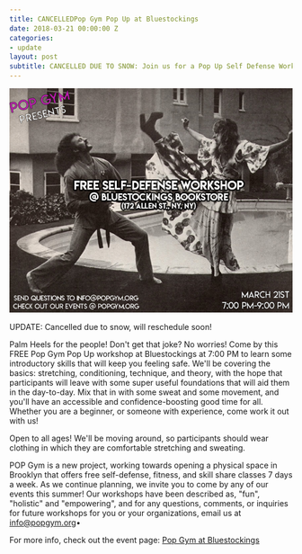 ```yaml
---
title: CANCELLEDPop Gym Pop Up at Bluestockings
date: 2018-03-21 00:00:00 Z
categories:
- update
layout: post
subtitle: CANCELLED DUE TO SNOW: Join us for a Pop Up Self Defense Workshop at Bluestockings on March 21st
---
```


![Pop Gym at Bluestockings](/assets/bstox5.jpg)

UPDATE: Cancelled due to snow, will reschedule soon!

Palm Heels for the people! Don't get that joke? No worries! Come by this FREE Pop Gym Pop Up workshop at Bluestockings at 7:00 PM to learn some introductory skills that will keep you feeling safe. We'll be covering the basics: stretching, conditioning, technique, and theory, with the hope that participants will leave with some super useful foundations that will aid them in the day-to-day. Mix that in with some sweat and some movement, and you'll have an accessible and confidence-boosting good time for all. Whether you are a beginner, or someone with experience, come work it out with us!

Open to all ages! We'll be moving around, so participants should wear clothing in which they are comfortable stretching and sweating.

POP Gym is a new project, working towards opening a physical space in Brooklyn that offers free self-defense, fitness, and skill share classes 7 days a week. As we continue planning, we invite you to come by any of our events this summer! Our workshops have been described as, "fun", "holistic" and "empowering", and for any questions, comments, or inquiries for future workshops for you or your organizations, email us at info@popgym.org•

For more info, check out the event page: [Pop Gym at Bluestockings](https://www.facebook.com/events/565660327134574/)

